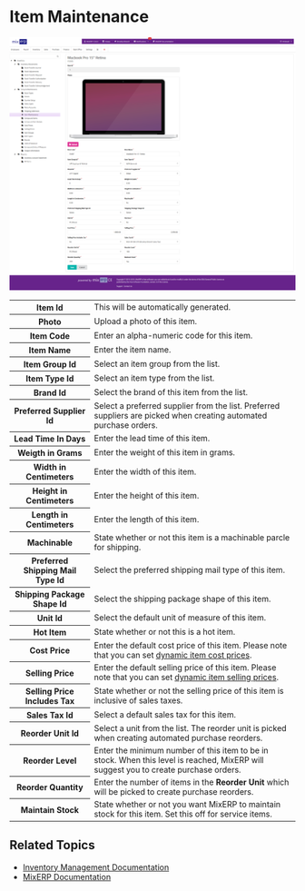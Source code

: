 # Item Maintenance

![Items](images/item-maintenance.png)

<table class="ui padded compact attached small blue table">
    <tr>
        <th>
            Item Id
        </th>
        <td>
            This will be automatically generated.
        </td>
    </tr>
    <tr>
        <th>
            Photo
        </th>
        <td>
            Upload a photo of this item.
        </td>
    </tr>
    <tr>
        <th>
            Item Code
        </th>
        <td>
            Enter an alpha-numeric code for this item.
        </td>
    </tr>
    <tr>
        <th>
            Item Name
        </th>
        <td>
            Enter the item name.
        </td>
    </tr>
    <tr>
        <th>
            Item Group Id
        </th>
        <td>
            Select an item group from the list.
        </td>
    </tr>
    <tr>
        <th>
            Item Type Id
        </th>
        <td>
            Select an item type from the list.
        </td>
    </tr>
    <tr>
        <th>
            Brand Id
        </th>
        <td>
            Select the brand of this item from the list.
        </td>
    </tr>
    <tr>
        <th>
            Preferred Supplier Id
        </th>
        <td>
            Select a preferred supplier from the list.
            Preferred suppliers are picked when creating
            automated purchase orders.
        </td>
    </tr>
    <tr>
        <th>
            Lead Time In Days
        </th>
        <td>
            Enter the lead time of this item.
        </td>
    </tr>
    <tr>
        <th>
            Weigth in Grams
        </th>
        <td>
            Enter the weight of this item in grams.
        </td>
    </tr>
    <tr>
        <th>
            Width in Centimeters
        </th>
        <td>
            Enter the width of this item.
        </td>
    </tr>
    <tr>
        <th>
            Height in Centimeters
        </th>
        <td>
            Enter the height of this item.
        </td>
    </tr>
    <tr>
        <th>
            Length in Centimeters
        </th>
        <td>
            Enter the length of this item.
        </td>
    </tr>
    <tr>
        <th>
            Machinable
        </th>
        <td>
            State whether or not this item is a machinable parcle
            for shipping.
        </td>
    </tr>
    <tr>
        <th>
            Preferred Shipping Mail Type Id
        </th>
        <td>
            Select the preferred shipping mail type of this item.
        </td>
    </tr>
    <tr>
        <th>
            Shipping Package Shape Id
        </th>
        <td>
            Select the shipping package shape of this item.
        </td>
    </tr>
    <tr>
        <th>
            Unit Id
        </th>
        <td>
            Select the default unit of measure of this item.
        </td>
    </tr>
    <tr>
        <th>
            Hot Item
        </th>
        <td>
            State whether or not this is a hot item.
        </td>
    </tr>
    <tr>
        <th>
            Cost Price
        </th>
        <td>
            Enter the default cost price of this item. Please note that
            you can set <a href="cost-prices.md">dynamic item cost prices</a>.
        </td>
    </tr>
    <tr>
        <th>
            Selling Price
        </th>
        <td>
            Enter the default selling price of this item. Please note that
            you can set <a href="selling-prices.md">dynamic item selling prices</a>.
        </td>
    </tr>
    <tr>
        <th>
            Selling Price Includes Tax
        </th>
        <td>
            State whether or not the selling price of this item is
            inclusive of sales taxes.
        </td>
    </tr>
    <tr>
        <th>
            Sales Tax Id
        </th>
        <td>
            Select a default sales tax for this item.
        </td>
    </tr>
    <tr>
        <th>
            Reorder Unit Id
        </th>
        <td>
            Select a unit from the list. The reorder unit is picked
            when creating automated purchase reorders.
        </td>
    </tr>
    <tr>
        <th>
            Reorder Level
        </th>
        <td>
            Enter the minimum number of this item to be in stock.
            When this level is reached, MixERP will suggest you
            to create purchase orders.
        </td>
    </tr>
    <tr>
        <th>
            Reorder Quantity
        </th>
        <td>
            Enter the number of items in the <strong>Reorder Unit</strong>
            which will be picked to create purchase reorders.
        </td>
    </tr>
    <tr>
        <th>
            Maintain Stock
        </th>
        <td>
            State whether or not you want MixERP to maintain stock for
            this item. Set this off for service items.
        </td>
    </tr>
</table>

## Related Topics
* [Inventory Management Documentation](index.md)
* [MixERP Documentation](../index.md)
